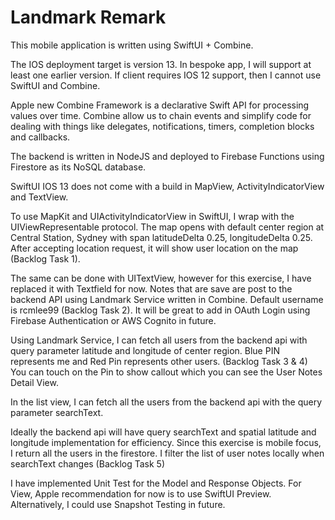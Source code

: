 # Landmark Remark

This mobile application is written using SwiftUI + Combine. 

The IOS deployment target is version 13. In bespoke app, I will support at least one earlier version. 
If client requires IOS 12 support, then I cannot use SwiftUI and Combine. 

Apple new Combine Framework is a declarative Swift API for processing values over time. 
Combine allow us to chain events and simplify code for dealing with things like delegates, notifications, timers, completion blocks and callbacks.

The backend is written in NodeJS and deployed to Firebase Functions using Firestore as its NoSQL database.

SwiftUI IOS 13 does not come with a build in MapView, ActivityIndicatorView and TextView.

To use MapKit and UIActivityIndicatorView in SwiftUI, I wrap with the UIViewRepresentable protocol. 
The map opens with default center region at Central Station, Sydney with span latitudeDelta 0.25, longitudeDelta 0.25.
After accepting location request, it will show user location on the map (Backlog Task 1).

The same can be done with UITextView, however for this exercise, I have replaced it with Textfield for now. 
Notes that are save are post to the backend API using Landmark Service written in Combine. Default username is rcmlee99 (Backlog Task 2).
It will be great to add in OAuth Login using Firebase Authentication or AWS Cognito in future.

Using Landmark Service, I can fetch all users from the backend api with query parameter latitude and longitude of center region.
Blue PIN represents me and Red Pin represents other users. (Backlog Task 3 & 4)
You can touch on the Pin to show callout which you can see the User Notes Detail View. 

In the list view, I can fetch all the users from the backend api with the query parameter searchText.

Ideally the backend api will have query searchText and spatial latitude and longitude implementation for efficiency. 
Since this exercise is mobile focus, I return all the users in the firestore. I filter the list of user notes locally when searchText changes (Backlog Task 5)

I have implemented Unit Test for the Model and Response Objects. For View, Apple recommendation for now is to use SwiftUI Preview. Alternatively, I could use Snapshot Testing in future.



